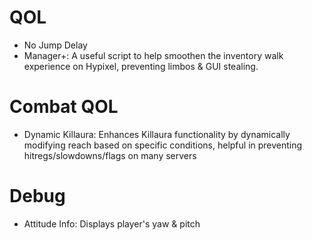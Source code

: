 # QOL
 - No Jump Delay
 - Manager+: A useful script to help smoothen the inventory walk experience on Hypixel, preventing limbos & GUI stealing.
# Combat QOL
 - Dynamic Killaura: Enhances Killaura functionality by dynamically modifying reach based on specific conditions, helpful in preventing hitregs/slowdowns/flags on many servers
# Debug
 - Attitude Info: Displays player's yaw & pitch
